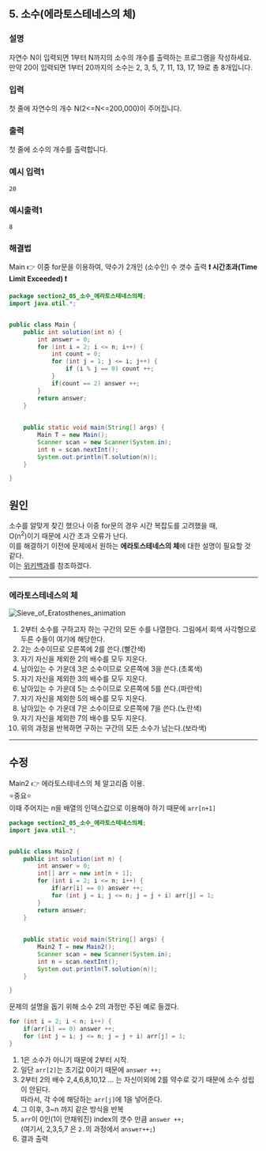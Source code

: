## 5. 소수(에라토스테네스의 체)  
  
### 설명  
자연수 N이 입력되면 1부터 N까지의 소수의 개수를 출력하는 프로그램을 작성하세요.  
만약 20이 입력되면 1부터 20까지의 소수는 2, 3, 5, 7, 11, 13, 17, 19로 총 8개입니다.           
    
### 입력    
첫 줄에 자연수의 개수 N(2<=N<=200,000)이 주어집니다.                
  
### 출력  
첫 줄에 소수의 개수를 출력합니다.      
  
### 예시 입력1  
```
20
```  
    
### 예시출력1  

```
8
```  
  
### 해결법  
Main 👉 이중 for문을 이용하여, 약수가 2개인 (소수인) 수 갯수 출력 **❗ 시간초과(Time Limit Exceeded) ❗**
  
```java
package section2_05_소수_에라토스테네스의체;
import java.util.*;


public class Main {
	public int solution(int n) {
		int answer = 0;
		for (int i = 2; i <= n; i++) {
			int count = 0;
			for (int j = 1; j <= i; j++) {
				if (i % j == 0) count ++;
			}
			if(count == 2) answer ++;
		}
		return answer;
	}
	
	
	public static void main(String[] args) {
		Main T = new Main();
		Scanner scan = new Scanner(System.in);
		int n = scan.nextInt();
		System.out.println(T.solution(n));
	}

}

```  
  
## 원인  
소수를 알맞게 찾긴 했으나 이중 for문의 경우 시간 복잡도를 고려했을 때,  
O(n<sup>2</sup>)이기 때문에 시간 초과 오류가 난다.  
이를 해결하기 이전에 문제에서 원하는 **에라토스테네스의 체**에 대한 설명이 필요할 것 같다.  
이는 [위키백과](https://ko.wikipedia.org/wiki/%EC%97%90%EB%9D%BC%ED%86%A0%EC%8A%A4%ED%85%8C%EB%84%A4%EC%8A%A4%EC%9D%98_%EC%B2%B4)를 참조하겠다.  
  
---  
<h3>에라토스테네스의 체</h3>  
  
![Sieve_of_Eratosthenes_animation](https://github.com/han-tomas/HTJ_AlgorithmStudy/assets/124488773/c175ed03-d411-4459-a688-271bd41aa950)  
  
1. 2부터 소수를 구하고자 하는 구간의 모든 수를 나열한다. 그림에서 회색 사각형으로 두른 수들이 여기에 해당한다.  
2. 2는 소수이므로 오른쪽에 2를 쓴다.(빨간색)  
3. 자기 자신을 제외한 2의 배수를 모두 지운다.  
4. 남아있는 수 가운데 3은 소수이므로 오른쪽에 3을 쓴다.(초록색)  
5. 자기 자신을 제외한 3의 배수를 모두 지운다.
6. 남아있는 수 가운데 5는 소수이므로 오른쪽에 5를 쓴다.(파란색)  
7. 자기 자신을 제외한 5의 배수를 모두 지운다.  
8. 남아있는 수 가운데 7은 소수이므로 오른쪽에 7을 쓴다.(노란색)  
9. 자기 자신을 제외한 7의 배수를 모두 지운다.
10. 위의 과정을 반복하면 구하는 구간의 모든 소수가 남는다.(보라색)  
  
---  
  
## 수정  
Main2 👉 에라토스테네스의 체 알고리즘 이용.  
⭐중요⭐  
이때 주어지는 n을 배열의 인덱스값으로 이용해야 하기 때문에 `arr[n+1]`  
  
```java
package section2_05_소수_에라토스테네스의체;
import java.util.*;


public class Main2 {
	public int solution(int n) {
		int answer = 0;
		int[] arr = new int[n + 1];
		for (int i = 2; i <= n; i++) {
			if(arr[i] == 0) answer ++;
			for (int j = i; j <= n; j = j + i) arr[j] = 1;
		}
		return answer;
	}
	
	
	public static void main(String[] args) {
		Main2 T = new Main2();
		Scanner scan = new Scanner(System.in);
		int n = scan.nextInt();
		System.out.println(T.solution(n));
	}

}

```  
  
문제의 설명을 돕기 위해 소수 2의 과정만 주된 예로 들겠다.  
    
```java
for (int i = 2; i < n; i++) {
	if(arr[i] == 0) answer ++;
	for (int j = i; j <= n; j = j + i) arr[j] = 1;
}
```  
1. 1은 소수가 아니기 때문에 2부터 시작.  
2. 일단 `arr[2]`는 초기값 0이기 때문에 `answer ++;`
3. 2부터 2의 배수 2,4,6,8,10,12 ... 는 자신이외에 2를 약수로 갖기 때문에 소수 성립이 안된다.<br>따라서, 각 수에 해당하는 `arr[j]`에 1을 넣어준다.  
4. 그 이후, 3~n 까지 같은 방식을 반복  
5. `arr`이 0인(1이 안채워진) index의 갯수 만큼 `answer ++;`<br>(여기서, 2,3,5,7 은 `2.`의 과정에서 `answer++;`) 
6. 결과 출력   
      
